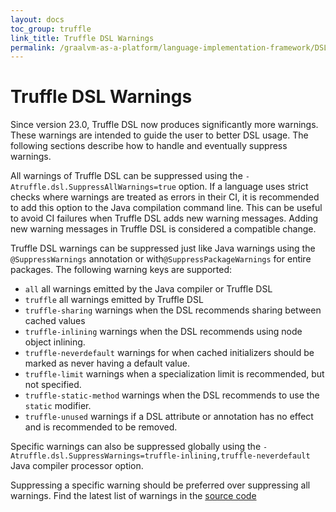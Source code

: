 ```yaml
---
layout: docs
toc_group: truffle
link_title: Truffle DSL Warnings
permalink: /graalvm-as-a-platform/language-implementation-framework/DSLWarnings/
---
```


# Truffle DSL Warnings 

Since version 23.0, Truffle DSL now produces significantly more warnings. 
These warnings are intended to guide the user to better DSL usage.
The following sections describe how to handle and eventually suppress warnings.

All warnings of Truffle DSL can be suppressed using the `-Atruffle.dsl.SuppressAllWarnings=true` option. 
If a language uses strict checks where warnings are treated as errors in their CI, it is recommended to add this option to the Java compilation command line. This can be useful to avoid CI failures when Truffle DSL adds new warning messages. Adding new warning messages in Truffle DSL is considered a compatible change.

Truffle DSL warnings can be suppressed just like Java warnings using the `@SuppressWarnings` annotation or with`@SuppressPackageWarnings` for entire packages.
The following warning keys are supported:

* `all` all warnings emitted by the Java compiler or Truffle DSL
* `truffle` all warnings emitted by Truffle DSL
* `truffle-sharing` warnings when the DSL recommends sharing between cached values
* `truffle-inlining` warnings when the DSL recommends using node object inlining.
* `truffle-neverdefault` warnings for when cached initializers should be marked as never having a default value.
* `truffle-limit` warnings when a specialization limit is recommended, but not specified.
* `truffle-static-method` warnings when the DSL recommends to use the `static` modifier.
* `truffle-unused` warnings if a DSL attribute or annotation has no effect and is recommended to be removed. 

Specific warnings can also be suppressed globally using the `-Atruffle.dsl.SuppressWarnings=truffle-inlining,truffle-neverdefault` Java compiler processor option. 

Suppressing a specific warning should be preferred over suppressing all warnings.
Find the latest list of warnings in the [source code](https://github.com/oracle/graal/blob/master/truffle/src/com.oracle.truffle.dsl.processor/src/com/oracle/truffle/dsl/processor/TruffleSuppressedWarnings.java)
